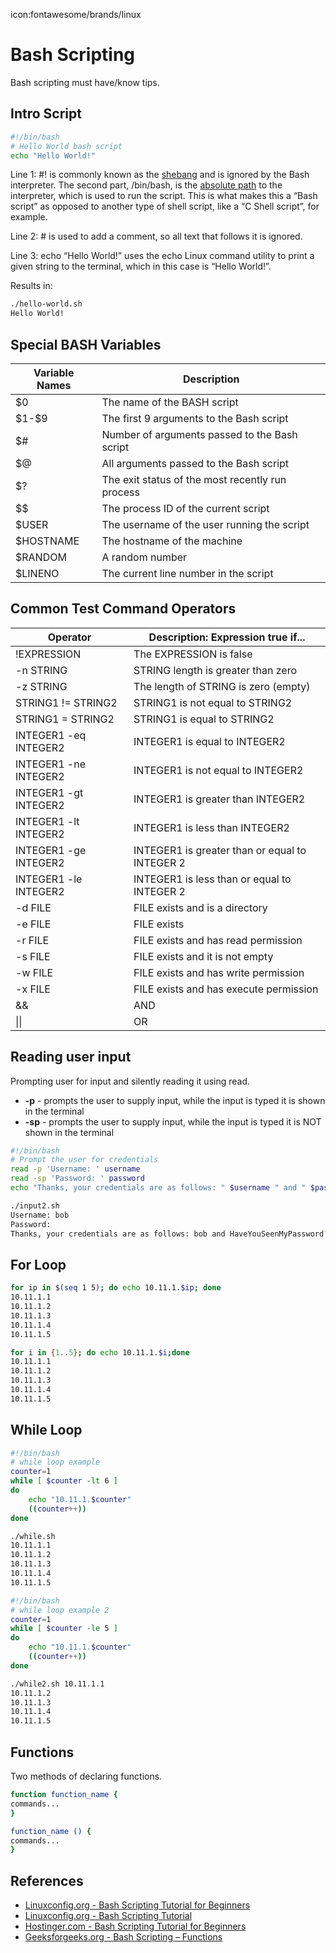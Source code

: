 icon:fontawesome/brands/linux

# Bash Scripting

Bash scripting must have/know tips.

## Intro Script

```bash
#!/bin/bash
# Hello World bash script
echo "Hello World!"
```

Line 1: #! is commonly known as the [shebang](https://en.wikipedia.org/wiki/Shebang_%28Unix%29) and is ignored by the Bash interpreter. The second part, /bin/bash, is the [absolute path](http://www.linfo.org/absolute_pathname.html) to the interpreter, which is used to run the script. This is what makes this a “Bash script” as opposed to another type of shell script, like a “C Shell script”, for example.

Line 2: # is used to add a comment, so all text that follows it is ignored.

Line 3: echo “Hello World!” uses the echo Linux command utility to print a given string to the terminal, which in this case is “Hello World!”.

Results in:

```bash
./hello-world.sh
Hello World!
```

## Special BASH Variables

| Variable Names | Description                                      |
| -------------- | ------------------------------------------------ |
| $0             | The name of the BASH script                      |
| \$1-$9         | The first 9 arguments to the Bash script         |
| $#             | Number of arguments passed to the Bash script    |
| $@             | All arguments passed to the Bash script          |
| $?             | The exit status of the most recently run process |
| $$             | The process ID of the current script             |
| $USER          | The username of the user running the script      |
| $HOSTNAME      | The hostname of the machine                      |
| $RANDOM        | A random number                                  |
| $LINENO        | The current line number in the script            |

## Common Test Command Operators

| Operator              | Description: Expression true if...             |
| --------------------- | ---------------------------------------------- |
| !EXPRESSION           | The EXPRESSION is false                        |
| -n STRING             | STRING length is greater than zero             |
| -z STRING             | The length of STRING is zero (empty)           |
| STRING1 != STRING2    | STRING1 is not equal to STRING2                |
| STRING1 = STRING2     | STRING1 is equal to STRING2                    |
| INTEGER1 -eq INTEGER2 | INTEGER1 is equal to INTEGER2                  |
| INTEGER1 -ne INTEGER2 | INTEGER1 is not equal to INTEGER2              |
| INTEGER1 -gt INTEGER2 | INTEGER1 is greater than INTEGER2              |
| INTEGER1 -lt INTEGER2 | INTEGER1 is less than INTEGER2                 |
| INTEGER1 -ge INTEGER2 | INTEGER1 is greater than or equal to INTEGER 2 |
| INTEGER1 -le INTEGER2 | INTEGER1 is less than or equal to INTEGER 2    |
| -d FILE               | FILE exists and is a directory                 |
| -e FILE               | FILE exists                                    |
| -r FILE               | FILE exists and has read permission            |
| -s FILE               | FILE exists and it is not empty                |
| -w FILE               | FILE exists and has write permission           |
| -x FILE               | FILE exists and has execute permission         |
| &&                    | AND                                            |
| \|\|                  | OR                                             |

## Reading user input

Prompting user for input and silently reading it using read.

- **-p** - prompts the user to supply input, while the input is typed it is shown in the terminal
- **-sp** - prompts the user to supply input, while the input is typed it is NOT shown in the terminal

```bash
#!/bin/bash
# Prompt the user for credentials
read -p 'Username: ' username
read -sp 'Password: ' password
echo "Thanks, your credentials are as follows: " $username " and " $password

./input2.sh
Username: bob
Password:
Thanks, your credentials are as follows: bob and HaveYouSeenMyPassword?
```

## For Loop

```bash
for ip in $(seq 1 5); do echo 10.11.1.$ip; done
10.11.1.1
10.11.1.2
10.11.1.3
10.11.1.4
10.11.1.5
```

```bash
for i in {1..5}; do echo 10.11.1.$i;done
10.11.1.1
10.11.1.2
10.11.1.3
10.11.1.4
10.11.1.5
```

## While Loop

```bash
#!/bin/bash
# while loop example
counter=1
while [ $counter -lt 6 ]
do
    echo "10.11.1.$counter"
    ((counter++))
done
```

```bash
./while.sh
10.11.1.1
10.11.1.2
10.11.1.3
10.11.1.4
10.11.1.5
```

```bash
#!/bin/bash
# while loop example 2
counter=1
while [ $counter -le 5 ]
do
    echo "10.11.1.$counter"
    ((counter++))
done

./while2.sh 10.11.1.1
10.11.1.2
10.11.1.3
10.11.1.4
10.11.1.5
```

## Functions

Two methods of declaring functions.

```bash
function function_name {
commands...
}
```

```bash
function_name () {
commands...
}
```

## References

- [Linuxconfig.org - Bash Scripting Tutorial for Beginners](https://linuxconfig.org/bash-scripting-tutorial-for-beginners)
- [Linuxconfig.org - Bash Scripting Tutorial](https://linuxconfig.org/bash-scripting-tutorial)
- [Hostinger.com - Bash Scripting Tutorial for Beginners](https://www.hostinger.com/tutorials/bash-function-tutorial-with-examples/)
- [Geeksforgeeks.org - Bash Scripting – Functions](https://www.geeksforgeeks.org/bash-scripting-functions/)
